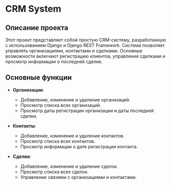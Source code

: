 # CRM System

## Описание проекта

Этот проект представляет собой простую CRM-систему, разработанную с использованием Django и Django REST Framework. Система позволяет управлять организациями, контактами и сделками. Основные возможности включают регистрацию клиентов, управление сделками и просмотр информации о последней сделке.

## Основные функции

- **Организации**:
  - Добавление, изменение и удаление организаций.
  - Просмотр списка всех организаций.
  - Просмотр даты регистрации организации и даты последней сделки.

- **Контакты**:
  - Добавление, изменение и удаление контактов.
  - Просмотр списка всех контактов.
  - Просмотр информации о дате регистрации контакта.

- **Сделки**:
  - Добавление, изменение и удаление сделок.
  - Просмотр списка всех сделок.
  - Управление связями с организациями и контактами.
